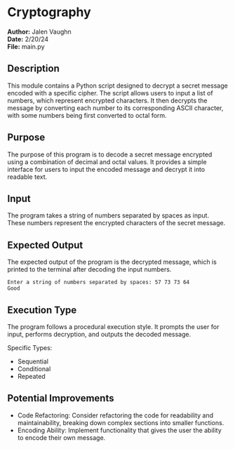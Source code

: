 # Cryptography

**Author:** Jalen Vaughn  
**Date:** 2/20/24  
**File:** main.py

## Description

This module contains a Python script designed to decrypt a secret message encoded with a specific cipher. The script
allows users to input a list of numbers, which represent encrypted characters. It then decrypts the message by
converting each number to its corresponding ASCII character, with some numbers being first converted to octal form.

## Purpose

The purpose of this program is to decode a secret message encrypted using a combination of decimal and octal values. It
provides a simple interface for users to input the encoded message and decrypt it into readable text.

## Input

The program takes a string of numbers separated by spaces as input. These numbers represent the encrypted characters of
the secret message.


## Expected Output

The expected output of the program is the decrypted message, which is printed to the terminal after decoding the input
numbers.

```
Enter a string of numbers separated by spaces: 57 73 73 64
Good
```

## Execution Type

The program follows a procedural execution style. It prompts the user for input, performs decryption, and outputs the
decoded message.

Specific Types:
- Sequential
- Conditional
- Repeated

## Potential Improvements

- Code Refactoring: Consider refactoring the code for readability and maintainability, breaking down complex sections
  into smaller functions.
- Encoding Ability: Implement functionality that gives the user the ability to encode their own message.
